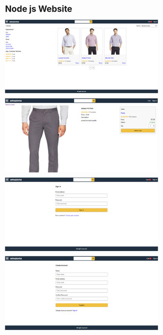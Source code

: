 #  Node js  Website

![](https://github.com/lessbrahim/nodjs-projet/blob/main/screenshots/home.png)

![](https://github.com/lessbrahim/nodjs-projet/blob/main/screenshots/cart.png)

![](https://github.com/lessbrahim/nodjs-projet/blob/main/screenshots/signin.png)

![](https://github.com/lessbrahim/nodjs-projet/blob/main/screenshots/signup.png)

